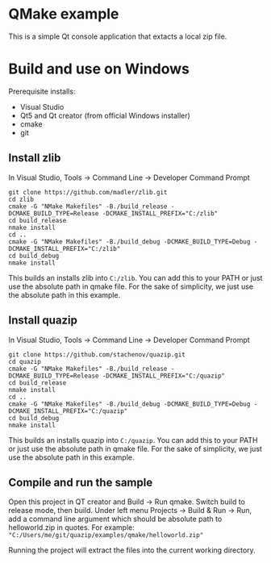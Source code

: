 # QMake example

This is a simple Qt console application that extacts a local zip file.

# Build and use on Windows

Prerequisite installs:
- Visual Studio
- Qt5 and Qt creator  (from official Windows installer)
- cmake
- git

## Install zlib

In Visual Studio, Tools -> Command Line -> Developer Command Prompt
```
git clone https://github.com/madler/zlib.git
cd zlib
cmake -G "NMake Makefiles" -B./build_release -DCMAKE_BUILD_TYPE=Release -DCMAKE_INSTALL_PREFIX="C:/zlib"
cd build_release
nmake install
cd ..
cmake -G "NMake Makefiles" -B./build_debug -DCMAKE_BUILD_TYPE=Debug -DCMAKE_INSTALL_PREFIX="C:/zlib"
cd build_debug
nmake install
```

This builds an installs zlib into `C:/zlib`. You can add this to your PATH or just use the absolute path in qmake file.
For the sake of simplicity, we just use the absolute path in this example.

## Install quazip

In Visual Studio, Tools -> Command Line -> Developer Command Prompt
```
git clone https://github.com/stachenov/quazip.git
cd quazip
cmake -G "NMake Makefiles" -B./build_release -DCMAKE_BUILD_TYPE=Release -DCMAKE_INSTALL_PREFIX="C:/quazip"
cd build_release
nmake install
cd ..
cmake -G "NMake Makefiles" -B./build_debug -DCMAKE_BUILD_TYPE=Debug -DCMAKE_INSTALL_PREFIX="C:/quazip"
cd build_debug
nmake install
```

This builds an installs quazip into `C:/quazip`. You can add this to your PATH or just use the absolute path in qmake file.
For the sake of simplicity, we just use the absolute path in this example.

## Compile and run the sample

Open this project in QT creator and Build -> Run qmake. Switch build to release mode, then build.
Under left menu Projects -> Build & Run -> Run, add a command line argument which should be absolute path to helloworld.zip in quotes.
For example: `"C:/Users/me/git/quazip/examples/qmake/helloworld.zip"`

Running the project will extract the files into the current working directory.